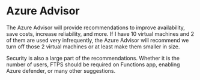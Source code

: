 # Azure Advisor

The Azure Advisor will provide recommendations to improve availability, save costs, increase reliability, and more. If I have 10 virtual machines and 2 of them are used very infrequently, the Azure Advisor will recommend we turn off those 2 virtual machines or at least make them smaller in size. 

Security is also a large part of the recommendations. Whether it is the number of users, FTPS should be required on Functions app, enabling Azure defender, or many other suggestions. 
